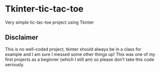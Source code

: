 # Tkinter-tic-tac-toe
Very simple tic-tac-toe project using Tkinter

## Disclaimer
This is no well-coded project, tkinter should always be in a class for example and I am sure I messed some other things up!
This was one of my first projects as a beginner (which I still am) so please don't take this code seriously.

